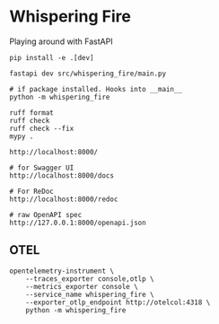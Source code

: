 # Whispering Fire
Playing around with FastAPI

```
pip install -e .[dev]
```


```
fastapi dev src/whispering_fire/main.py

# if package installed. Hooks into __main__
python -m whispering_fire
```

```
ruff format
ruff check
ruff check --fix
mypy .
```


```
http://localhost:8000/

# for Swagger UI
http://localhost:8000/docs

# For ReDoc
http://localhost:8000/redoc

# raw OpenAPI spec
http://127.0.0.1:8000/openapi.json
```

## OTEL
```
opentelemetry-instrument \
    --traces_exporter console,otlp \
    --metrics_exporter console \
    --service_name whispering_fire \
    --exporter_otlp_endpoint http://otelcol:4318 \
    python -m whispering_fire
```